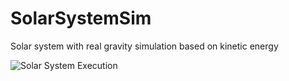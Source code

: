 # SolarSystemSim
Solar system with real gravity simulation based on kinetic energy

![Solar System Execution](/solarsystemsim.PNG)

